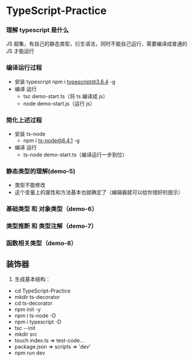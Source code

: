 # TypeScript-Practice

### 理解 typescript 是什么

JS 超集，有自己的静态类型，衍生语法，同时不能自己运行，需要编译成普通的 JS 才能运行

### 编译运行过程

- 安装 typescript
  npm i typescript@3.6.4 -g
- 编译 运行
  - tsc demo-start.ts（将 ts 编译成 js）
  - node demo-start.js（运行 js）

### 简化上述过程

- 安装 ts-node
  - npm i ts-node@8.4.1 -g
- 编译 运行
  - ts-node demo-start.ts（编译运行一步到位）

### 静态类型的理解(demo-5)

- 类型不能修改
- 这个变量上的属性和方法基本也就确定了（编辑器就可以给你很好的提示）

### 基础类型 和 对象类型（demo-6）

### 类型推断 和 类型注解（demo-7）

### 函数相关类型（demo-8）

## 装饰器
1. 生成基本结构：
  - cd TypeScript-Practice
  - mkdir ts-decorator
  - cd ts-decorator
  - npm init -y
  - npm i ts-node -D
  - npm i typescript -D
  - tsc --init
  - mkdir src
  - touch index.ts => test-code...
  - package.json => scripts => 'dev'
  - npm run dev
